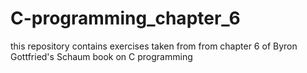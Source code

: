 # C-programming_chapter_6
this repository contains exercises taken from from chapter 6 of Byron Gottfried's Schaum book on C programming
